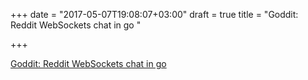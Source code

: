 +++
date = "2017-05-07T19:08:07+03:00"
draft = true
title = "Goddit: Reddit WebSockets chat in go "

+++

<p><a href="https://github.com/octohedron/goddit">Goddit: Reddit WebSockets chat in go </a></p>